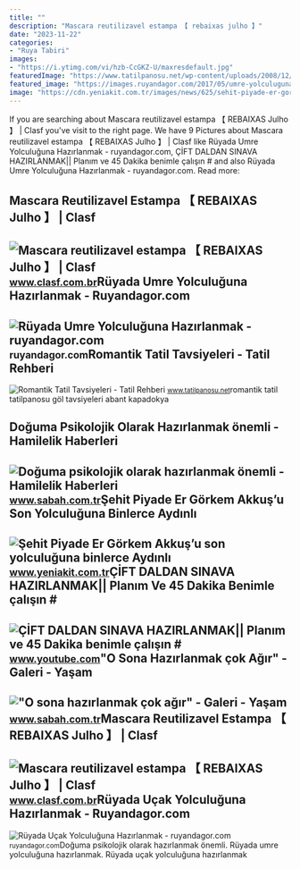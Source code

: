 ```yaml
---
title: ""
description: "Mascara reutilizavel estampa 【 rebaixas julho 】"
date: "2023-11-22"
categories:
- "Ruya Tabiri"
images:
- "https://i.ytimg.com/vi/hzb-CcGKZ-U/maxresdefault.jpg"
featuredImage: "https://www.tatilpanosu.net/wp-content/uploads/2008/12/romantik-tatilyeri.jpg"
featured_image: "https://images.ruyandagor.com/2017/05/umre-yolculuguna-hazirlanmak-1345.jpg"
image: "https://cdn.yeniakit.com.tr/images/news/625/sehit-piyade-er-gorkem-akkusu-son-yolculuguna-binlerce-aydinli-ugurladi-1557240280.jpg"
---
```


If you are searching about Mascara reutilizavel estampa 【 REBAIXAS Julho 】 | Clasf you've visit to the right page. We have 9 Pictures about Mascara reutilizavel estampa 【 REBAIXAS Julho 】 | Clasf like Rüyada Umre Yolculuğuna Hazırlanmak - ruyandagor.com, ÇİFT DALDAN SINAVA HAZIRLANMAK|| Planım ve 45 Dakika benimle çalışın # and also Rüyada Umre Yolculuğuna Hazırlanmak - ruyandagor.com. Read more:

Mascara Reutilizavel Estampa 【 REBAIXAS Julho 】 | Clasf
-------------------------------------------------------

 ![Mascara reutilizavel estampa 【 REBAIXAS Julho 】 | Clasf](https://img.clasf.com.br/2020/05/05/Mscara-Reutilizvel-Tecido-20200505170227.5991490015.jpg) <small>www.clasf.com.br</small>Rüyada Umre Yolculuğuna Hazırlanmak - Ruyandagor.com
----------------------------------------------------

 ![Rüyada Umre Yolculuğuna Hazırlanmak - ruyandagor.com](https://images.ruyandagor.com/2017/05/umre-yolculuguna-hazirlanmak-1345.jpg) <small>ruyandagor.com</small>Romantik Tatil Tavsiyeleri - Tatil Rehberi
------------------------------------------

 ![Romantik Tatil Tavsiyeleri - Tatil Rehberi](https://www.tatilpanosu.net/wp-content/uploads/2008/12/romantik-tatilyeri.jpg) <small>www.tatilpanosu.net</small>romantik tatil tatilpanosu göl tavsiyeleri abant kapadokya

Doğuma Psikolojik Olarak Hazırlanmak önemli - Hamilelik Haberleri
-----------------------------------------------------------------

 ![Doğuma psikolojik olarak hazırlanmak önemli - Hamilelik Haberleri](https://iasbh.tmgrup.com.tr/29a116/752/395/0/48/1620/898?u=https://isbh.tmgrup.com.tr/sbh/2019/12/28/doguma-psikolojik-olarak-hazirlanmak-onemli-1577534251959.jpg) <small>www.sabah.com.tr</small>Şehit Piyade Er Görkem Akkuş’u Son Yolculuğuna Binlerce Aydınlı
---------------------------------------------------------------

 ![Şehit Piyade Er Görkem Akkuş’u son yolculuğuna binlerce Aydınlı](https://cdn.yeniakit.com.tr/images/news/625/sehit-piyade-er-gorkem-akkusu-son-yolculuguna-binlerce-aydinli-ugurladi-1557240280.jpg) <small>www.yeniakit.com.tr</small>ÇİFT DALDAN SINAVA HAZIRLANMAK|| Planım Ve 45 Dakika Benimle çalışın #
----------------------------------------------------------------------

 ![ÇİFT DALDAN SINAVA HAZIRLANMAK|| Planım ve 45 Dakika benimle çalışın #](https://i.ytimg.com/vi/hzb-CcGKZ-U/maxresdefault.jpg) <small>www.youtube.com</small>"O Sona Hazırlanmak çok Ağır" - Galeri - Yaşam
----------------------------------------------

 !["O sona hazırlanmak çok ağır" - Galeri - Yaşam](https://iasbh.tmgrup.com.tr/91e94f/0/0/0/0/0/0?u=http://i.sabah.com.tr/sb/fotohaber/yasam/o_sona_hazirlanmak_cok_agir/02.jpg) <small>www.sabah.com.tr</small>Mascara Reutilizavel Estampa 【 REBAIXAS Julho 】 | Clasf
-------------------------------------------------------

 ![Mascara reutilizavel estampa 【 REBAIXAS Julho 】 | Clasf](https://img.clasf.com.br/2020/04/12/Mscara-Reutilizvel-Tecido-20200412141826.0609050015.jpg) <small>www.clasf.com.br</small>Rüyada Uçak Yolculuğuna Hazırlanmak - Ruyandagor.com
----------------------------------------------------

 ![Rüyada Uçak Yolculuğuna Hazırlanmak - ruyandagor.com](https://images.ruyandagor.com/2017/05/ucak-yolculuguna-hazirlanmak-0017.jpg) <small>ruyandagor.com</small>Doğuma psikolojik olarak hazırlanmak önemli. Rüyada umre yolculuğuna hazırlanmak. Rüyada uçak yolculuğuna hazırlanmak
